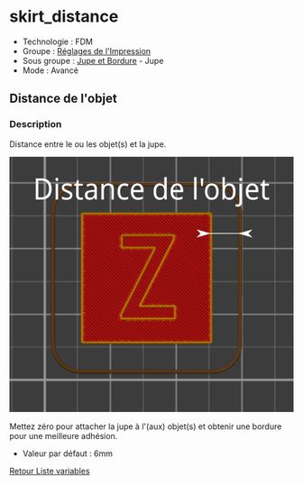 # skirt_distance

* Technologie : FDM
* Groupe : [Réglages de l'Impression](../print_settings/print_settings.md)
* Sous groupe : [Jupe et Bordure](../print_settings/print_settings.md#jupe-et-bordure) - Jupe
* Mode : Avancé

## Distance de l'objet

### Description

Distance entre le ou les objet(s) et la jupe. 

![Distance de l'objet](Images/skirt_distance/001.svg)


Mettez zéro pour attacher la jupe à l'(aux) objet(s) et obtenir une bordure pour une meilleure adhésion.

* Valeur par défaut : 6mm

[Retour Liste variables](variable_list.md)
